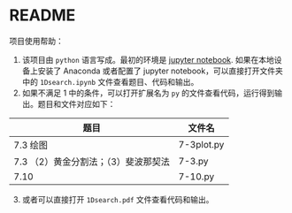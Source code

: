# README

项目使用帮助：

1. 该项目由 ``python`` 语言写成。最初的环境是 [jupyter notebook](https://jupyter.org/). 如果在本地设备上安装了 Anaconda 或者配置了 jupyter notebook，可以直接打开文件夹中的 ``1Dsearch.ipynb`` 文件查看题目、代码和输出。
2. 如果不满足 1 中的条件，可以打开扩展名为 ``py`` 的文件查看代码，运行得到输出。题目和文件对应如下：

| 题目                                 | 文件名     |
| ------------------------------------ | ---------- |
| 7.3 绘图                             | 7-3plot.py |
| 7.3 （2）黄金分割法；（3）斐波那契法 | 7-3.py     |
| 7.10                                 | 7-10.py    |

3. 或者可以直接打开 ``1Dsearch.pdf`` 文件查看代码和输出。